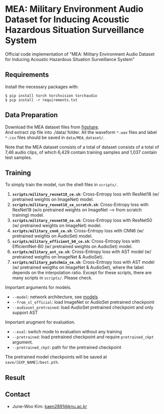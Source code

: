# MEA: Military Environment Audio Dataset for Inducing Acoustic Hazardous Situation Surveillance System
Official code implementation of "MEA: Military Environment Audio Dataset for Inducing Acoustic Hazardous Situation Surveillance System"

## Requirements
Install the necessary packages with: 
```
$ pip install torch torchvision torchaudio
$ pip install -r requirements.txt
```

## Data Preparation
Download the MEA dataset files from [figshare](https://figshare.com/account/home).     
And extract zip file into ./data/ folder.
All the waveform `*.wav` files and label `*.csv` files should be saved in `data/MEA_dataset/`.

Note that the MEA dataset consists of a total of dataset consists of a total of 7,46 audio clips, 
of which 6,429 contain training samples and 1,037 contain test samples.


## Training 
To simply train the model, run the shell files in `scripts/`.    
1. **`scripts/military_resnet18_ce.sh`**: Cross-Entropy loss with ResNet18 (w/ pretrained weights on ImageNet) model.
2. **`scripts/military_resnet18_ce_scratch.sh`**: Cross-Entropy loss with ResNet18 (w/o pretrained weights on ImageNet --> from scratch training) model.
3. **`scripts/military_resnet50_ce.sh`**: Cross-Entropy loss with ResNet50 (w/ pretrained weights on ImageNet) model.
4. **`scripts/military_cnn6_ce.sh`**: Cross-Entropy loss with CNN6 (w/ pretrained weights on AudioSet) model.
5. **`scripts/military_efficient_b0_ce.sh`**: Cross-Entropy loss with EfficientNet-B0 (w/ pretrained weights on AudioSet) model.
6. **`scripts/military_ast_ce.sh`**: Cross-Entropy loss with AST model (w/ pretrained weigths on ImageNet & AudioSet).
7. **`scripts/military_patchmix_ce.sh`**: Cross-Entropy loss with AST model (w/ pretrained weigths on ImageNet & AudioSet), where the label depends on the interpolation ratio.
Except for these scripts, there are many scripts in `scripts/`. Please check.

Important arguments for models.
- `--model`: network architecture, see [models](models/)
- `--from_sl_official`: load ImageNet or AudioSet pretrained checkpoint
- `--audioset_pretrained`: load AudioSet pretrained checkpoint and only support AST

Important arugment for evaluation.
- `--eval`: switch mode to evaluation without any training
- `--pretrained`: load pretrained checkpoint and require `pretrained_ckpt` argument.
- `--pretrained_ckpt`: path for the pretrained checkpoint

The pretrained model checkpoints will be saved at `save/[EXP_NAME]/best.pth`.     

## Result


## Contact
- June-Woo Kim: kaen2891@knu.ac.kr